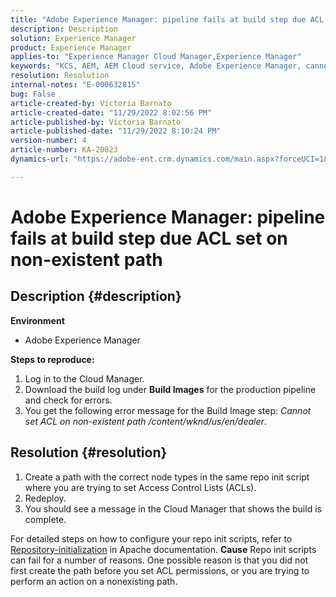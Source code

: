 ```yaml
---
title: "Adobe Experience Manager: pipeline fails at build step due ACL set on non-existent path"
description: Description
solution: Experience Manager
product: Experience Manager
applies-to: "Experience Manager Cloud Manager,Experience Manager"
keywords: "KCS, AEM, AEM Cloud service, Adobe Experience Manager, cannot set acl on non existent path"
resolution: Resolution
internal-notes: "E-000632815"
bug: False
article-created-by: Victoria Barnato
article-created-date: "11/29/2022 8:02:56 PM"
article-published-by: Victoria Barnato
article-published-date: "11/29/2022 8:10:24 PM"
version-number: 4
article-number: KA-20823
dynamics-url: "https://adobe-ent.crm.dynamics.com/main.aspx?forceUCI=1&pagetype=entityrecord&etn=knowledgearticle&id=b3697ccb-2070-ed11-9561-6045bd006a22"

---
```

# Adobe Experience Manager: pipeline fails at build step due ACL set on non-existent path

## Description {#description}

<b>Environment</b>
- Adobe Experience Manager

<b>Steps to reproduce:</b>
1. Log in to the Cloud Manager.
2. Download the build log under <b>Build Images</b> for the production pipeline and check for errors.
3. You get the following error message for the Build Image step: *Cannot set ACL on non-existent path /content/wknd/us/en/dealer*.



## Resolution {#resolution}


1. Create a path with the correct node types in the same repo init script where you are trying to set Access Control Lists (ACLs).
2. Redeploy.
3. You should see a message in the Cloud Manager that shows the build is complete.


For detailed steps on how to configure your repo init scripts, refer to [Repository-initialization](https://sling.apache.org/documentation/bundles/repository-initialization.html) in Apache documentation.
<b>Cause</b>
Repo init scripts can fail for a number of reasons. One possible reason is that you did not first create the path before you set ACL permissions, or you are trying to perform an action on a nonexisting path.
